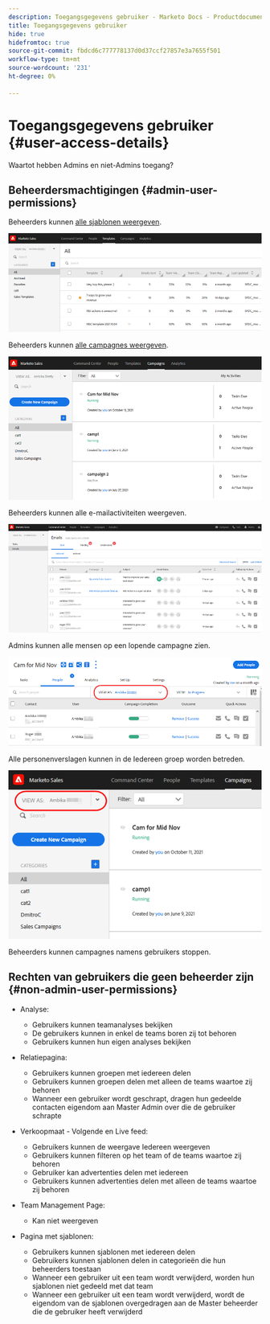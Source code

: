 ```yaml
---
description: Toegangsgegevens gebruiker - Marketo Docs - Productdocumentatie
title: Toegangsgegevens gebruiker
hide: true
hidefromtoc: true
source-git-commit: fbdcd6c777778137d0d37ccf27857e3a7655f501
workflow-type: tm+mt
source-wordcount: '231'
ht-degree: 0%

---
```


# Toegangsgegevens gebruiker {#user-access-details}

Waartot hebben Admins en niet-Admins toegang?

## Beheerdersmachtigingen {#admin-user-permissions}

Beheerders kunnen [alle sjablonen weergeven](/help/marketo/product-docs/marketo-sales-connect/templates/view-template-list-as-a-another-user.md).

![](assets/user-access-details-1.png)

Beheerders kunnen [alle campagnes weergeven](/help/marketo/product-docs/marketo-sales-connect/campaigns/view-campaigns-list-as-another-user.md).

![](assets/user-access-details-2.png)

Beheerders kunnen alle e-mailactiviteiten weergeven.

![](assets/user-access-details-3.png)

Admins kunnen alle mensen op een lopende campagne zien.

![](assets/user-access-details-4.png)

Alle personenverslagen kunnen in de Iedereen groep worden betreden.

![](assets/user-access-details-5.png)

Beheerders kunnen campagnes namens gebruikers stoppen.

## Rechten van gebruikers die geen beheerder zijn {#non-admin-user-permissions}

* Analyse:

   * Gebruikers kunnen teamanalyses bekijken
   * De gebruikers kunnen in enkel de teams boren zij tot behoren
   * Gebruikers kunnen hun eigen analyses bekijken

* Relatiepagina:

   * Gebruikers kunnen groepen met iedereen delen
   * Gebruikers kunnen groepen delen met alleen de teams waartoe zij behoren
   * Wanneer een gebruiker wordt geschrapt, dragen hun gedeelde contacten eigendom aan Master Admin over die de gebruiker schrapte

* Verkoopmaat - Volgende en Live feed:

   * Gebruikers kunnen de weergave Iedereen weergeven
   * Gebruikers kunnen filteren op het team of de teams waartoe zij behoren
   * Gebruiker kan advertenties delen met iedereen
   * Gebruikers kunnen advertenties delen met alleen de teams waartoe zij behoren

* Team Management Page:

   * Kan niet weergeven

* Pagina met sjablonen:

   * Gebruikers kunnen sjablonen met iedereen delen
   * Gebruikers kunnen sjablonen delen in categorieën die hun beheerders toestaan
   * Wanneer een gebruiker uit een team wordt verwijderd, worden hun sjablonen niet gedeeld met dat team
   * Wanneer een gebruiker uit een team wordt verwijderd, wordt de eigendom van de sjablonen overgedragen aan de Master beheerder die de gebruiker heeft verwijderd
